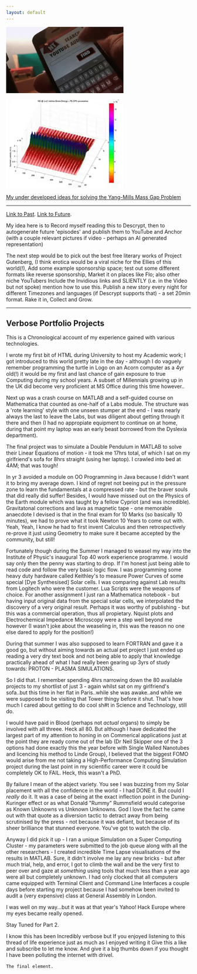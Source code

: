 ```yaml
---
layout: default
---
```


![](caption_search.gif)

![](plasma_simulation.gif)

[My under developed ideas for solving the Yang-Mills Mass Gap Problem](./yang.md)

***


[Link to Past](./past_projects.md).												[Link to Future](./future_projects.html). 

My idea here is to Record myself reading this to Descrypt, then to autogenerate future 'episodes' and publish them to YouTube and Anchor (with a couple relevant pictures if video - perhaps an AI generated representation)

The next step would be to pick out the best free literary works of Project Gutenberg,
(I think erotica would be a viral niche for the Ellies of this world(!),
Add some example sponsorship space; test out some different formats like reverse sponsorship,
Market it on places like Flo; also other niche YouTubers
Include the Invidious links and SLIENTLY (i.e. in the Video but not spoke) mention how to use this.
Publish a new story every night for different Timezones and languages (if Descrypt supports that) - a set 20min format.
Rake it in, Collect and Grow.
* * *

## Verbose Portfolio Projects

This is a Chronological account of my experience gained with various technologies.

I wrote my first bit of HTML during University to host my Academic work; I got introduced to this world pretty late in the day - although I do vaguely remember programming the turtle in Logo on an Acorn computer as a 4yr old(!) it would be my first and last chance of gain exposure to true Computing during my school years. A subset of Millennials growing up in the UK did become very proficient at MS Office during this time however..

Next up was a crash course on MATLAB and a self-guided course on Mathematica that counted as one-half of a Labs module. The structure was a 'rote learning' style with one unseen stumper at the end - I was nearly always the last to leave the Labs, but was diligent about getting through it there and then (I had no appropiate equipment to continue on at home, during that point my laptop was an early beast borrowed from the Dyslexia department).

The final project was to simulate a Double Pendulum in MATLAB to solve their Linear Equations of motion - it took me 17hrs total, of which I sat on my girlfriend's sofa for 8hrs straight (using her laptop). I crawled into bed at 4AM; that was tough!

In yr 3 avoided a module on OO Programming in Java because I didn't want it to bring my average down. I kind of regret not beeing put in the pressure zone to learn the fundamentals at a compressed rate - but the braver souls that did really did suffer! Besides, I would have missed out on the Physics of the Earth module which was taught by a fellow Cypriot (and was incredible). Gravitatonal corrections and lava as magnetic tape - one memorable anaecdote I devised is that in the final exam for 10 Marks (so basically 10 minutes), we had to prove what it took Newton 10 Years to come out with. Yeah, Yeah, I know he had to first invent Calculus and then retrospectively re-prove it just using Geometry to make sure it became accepted by the community, but still!

Fortunately though during the Summer I managed to weasel my way into the Institute of Physic's inaugural Top 40 work experience programme. I would say only then the penny was starting to drop. If I'm honest just being able to read code and follow the very basic logic flow. I was programming some heavy duty hardware called Keithley's to measure Power Curves of some special [Dye Synthesised] Solar cells. I was comparing against Lab results from Logitech who were the customer. Lua Scripts were the weapons of choice. For another assignment I just ran a Mathematica notebook - but having input original data from the special solar cells, we interpolated the discovery of a very original result. Perhaps it was worthy of publishing - but this was a commercial operation, thus all propietary. Nquist plots and Electrochemical Impedance Microscopy were a step well beyond me however (I wasn't joke about the weaseling in, this was the reason no one else dared to apply for the position!)

During that summer I was also supposed to learn FORTRAN and gave it a good go, but without aiming towards an actual pet project I just ended up reading a very dry text book and not being able to apply that knowledge practically ahead of what I had really been gearing up 3yrs of study towards: PROTON - PLASMA SIMULATIONS.  

So I did that. I remember spending 4hrs narrowing down the 80 available projects to my shortlist of just 3 - again whilst sat on my girlfriend's sofa..but this time in her flat in Paris..while she was awake..and while we were supposed to be visiting that Tower thingy before it shut. That's how much I cared about getting to do cool sh#t in Science and Technology, still do.

I would have paid in Blood (perhaps not _actual_ organs) to simply be involved with all threee. Heck all 80. But although I have dedicated the largest part of my attention to honing in on Commerical applications just at the point they are ready come out of the lab (Dr Neil Skipper one of the 3 options had done exactly this the year before with Single Walled Nanotubes and licencing his method to Linde Group), I believed that the biggest FOMO would arise from me not taking a High-Performance Computing Simulation project during the last point in my scientific career were it could be completely OK to FAIL. Heck, this wasn't a PhD. 

By failure I mean of the abject variety. You see I was buzzing from my Solar placement with all the confidence in the world - I had DONE it. But could I _really_ do it. It was a case of being at the exact inflection point in the Duning-Kuringer effect or as what Donald "Rummy" Rummsfield would categorise as Known Unknowns vs Unknown Unknowns. God I love the fact he came out with that quote as a diversion tactic to detract away from being scrutinised by the press - not because it was defiant, but because of its sheer brilliance that stunned everyone. You've got to watch the clip.

Anyway I did pick it up - I ran a unique Simulation on a Super Computing Cluster - my parameters were submitted to the job queue along with all the other researchers - I created incredible Time Lapse visualisations of the results in MATLAB. Sure, it didn't involve me lay any new bricks - but after much trial, help, and error, I got to climb the wall and be the very first to peer over and gaze at *something* using tools that much less than a year ago were all but completely unknown. I had only clocked that all computers came equipped with Terminal Client and Command Line Interfaces a couple days before starting my project because I had somehow been invited to audit a (very expensive) class at General Assembly in London.

I was well on my way...but it was at that year's Yahoo! Hack Europe where my eyes became really opened.



Stay Tuned for Part 2.


I know this has been Incredibly verbose but If you enjoyed listening to this thread of life experience just as much as I enjoyed writing it Give this a like and subscribe to let me know. 
And give it a big thumbs down if you thought I have been polluting the internet with drivel.



















```
The final element.
```
